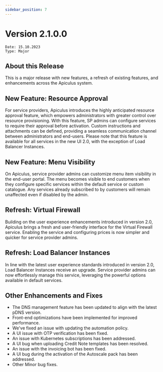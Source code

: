 ```yaml
---
sidebar_position: 7
---
```

# Version 2.1.0.0
```
Date: 15.10.2023
Type: Major
```

## About this Release

This is a major release with new features, a refresh of existing features, and enhancements across the Apiculus system.

## New Feature: Resource Approval

For service providers, Apiculus introduces the highly anticipated resource approval feature, which empowers administrators with greater control over resource provisioning. With this feature, SP admins can configure services to require their approval before activation. Custom instructions and attachments can be defined, providing a seamless communication channel between administrators and end-users. Please note that this feature is available for all services in the new UI 2.0, with the exception of Load Balancer Instances.

## New Feature: Menu Visibility

On Apiculus, service provider admins can customize menu item visibility in the end-user portal. The menu becomes visible to end customers when they configure specific services within the default service or custom catalogue. Any services already subscribed to by customers will remain unaffected even if disabled by the admin.

## Refresh: Virtual Firewall

Building on the user experience enhancements introduced in version 2.0, Apiculus brings a fresh and user-friendly interface for the Virtual Firewall service. Enabling the service and configuring prices is now simpler and quicker for service provider admins.

## Refresh: Load Balancer Instances

In line with the latest user experience standards introduced in version 2.0, Load Balancer Instances receive an upgrade. Service provider admins can now effortlessly manage this service, leveraging the powerful options available in default services.

## Other Enhancements and Fixes

- The DNS management feature has been updated to align with the latest pDNS version.
- Front-end optimizations have been implemented for improved performance.
- We've fixed an issue with updating the automation policy.
- A UI issue with OTP verification has been fixed.
- An issue with Kubernetes subscriptions has been addressed.
- A UI bug when uploading Credit Note templates has been resolved.
- An issue with the invoicing bot has been fixed.
- A UI bug during the activation of the Autoscale pack has been addressed.
- Other Minor bug fixes.